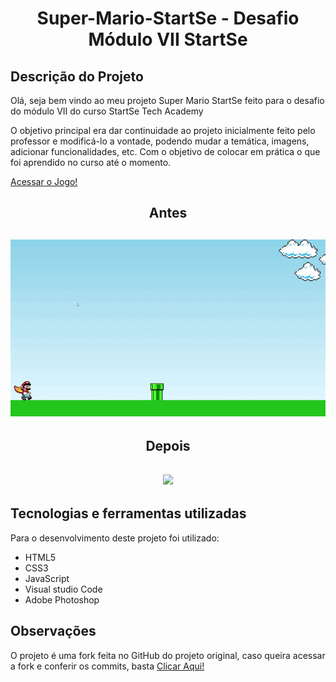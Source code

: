  <h1 align="center">
 Super-Mario-StartSe - Desafio Módulo VII StartSe
 </h1>
 
  ## Descrição do Projeto
  Olá, seja bem vindo ao meu projeto Super Mario StartSe feito para o desafio do módulo VII do curso StartSe Tech Academy
  
  O objetivo principal era dar continuidade ao projeto inicialmente feito pelo professor e modificá-lo a vontade, podendo mudar a temática, imagens, adicionar funcionalidades, etc.
  Com o objetivo de colocar em prática o que foi aprendido no curso até o momento.
  
  <a href="https://thisouza022.github.io/Super-Mario-StartSe/"> Acessar o Jogo! </a>

 
 <h2 align="center"> 
  Antes
  </h2>
  
  <h2 align="center"> 
 <img src="/gif/Before.gif">
  </h2>
  
 
  <h2 align="center">
  Depois
  </h2>
    <h2 align="center"> 
 <img src="/gif/After.gif">
  </h2>
 
 
 ## Tecnologias e ferramentas utilizadas
Para o desenvolvimento deste projeto foi utilizado:

- HTML5
- CSS3
- JavaScript
- Visual studio Code
- Adobe Photoshop

 ## Observações
 
O projeto é uma fork feita no GitHub do projeto original, caso queira acessar a fork e conferir os commits, basta <a href="https://github.com/ThiSouza022/mario-game-startse"> Clicar Aqui! </a>
